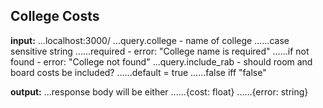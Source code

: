 ## College Costs

**input:**
...localhost:3000/
...query.college - name of college
......case sensitive string
......required - error: "College name is required"
......if not found - error: "College not found"
...query.include_rab - should room and board costs be included?
......default = true
......false iff "false"

**output:**
...response body will be either
......{cost: float}
......{error: string}
